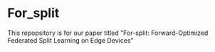# For_split
This repopsitory is for our paper titled "For-split: Forward-Optimized Federated Split Learning on Edge Devices"
